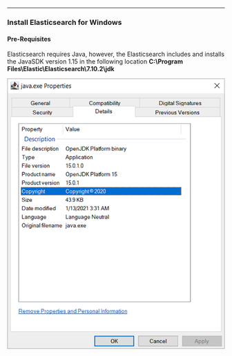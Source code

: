 ___
### Install Elasticsearch for Windows

#### Pre-Requisites

Elasticsearch requires Java, however, the Elasticsearch includes and installs the JavaSDK version 1.15 in the following location **C:\Program Files\Elastic\Elasticsearch\7.10.2\jdk**

<img src="images/image_elasticsearch_install_for_windows_prerequisites.png" width="550">
